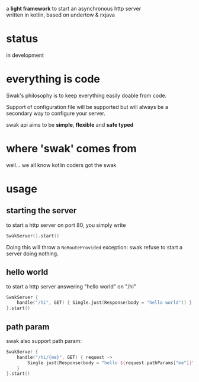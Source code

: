 a **light framework** to start an asynchronous http server  
written in kotlin, based on undertow & rxjava

# status
in development

# everything is code
Swak's philosophy is to keep everything easily doable from code.

Support of configuration file will be supported but will always be a secondary way to configure your server.

swak api aims to be **simple**, **flexible** and **safe typed**

# where 'swak' comes from
well... we all know kotlin coders got the swak

# usage

## starting the server
to start a http server on port 80, you simply write
```kotlin
SwakServer().start()
```
Doing this will throw a `NoRouteProvided` exception: swak refuse to start a server doing nothing.

## hello world
to start a http server answering "hello world" on "/hi"
```kotlin
SwakServer {
    handle("/hi", GET) { Single.just(Response(body = "hello world")) }
}.start()
```

## path param
swak also support path param:
```kotlin
SwakServer {
    handle("/hi/{me}", GET) { request ->
        Single.just(Response(body = "hello ${request.pathParams["me"]}"))
    }
}.start()
```

